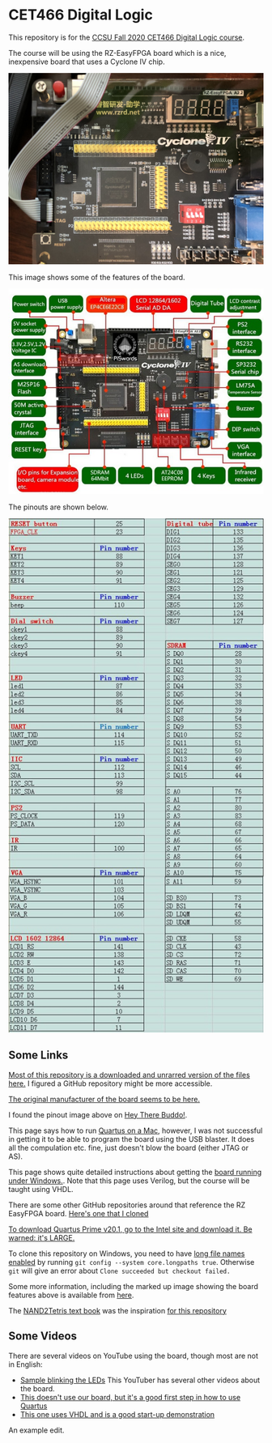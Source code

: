 # CET466 Digital Logic

This repository is for the [CCSU Fall 2020 CET466 Digital Logic course](https://ccsu.smartcatalogiq.com/en/current/Undergraduate-Graduate-Catalog/All-Courses/CET-Computer-Electronics-Technology/400/CET-466).

The course will be using the RZ-EasyFPGA board which is a nice, inexpensive board that uses a Cyclone IV chip.

![Picture of the board.](./RZ-EasyFPGA.jpg)

This image shows some of the features of the board.

![Features on the board.](./aletra_fpga_ep4ce6e22c8n.jpg)

The pinouts are shown below.

![Pinouts of the board.](./fpga_pin_map.jpg)


## Some Links

[Most of this repository is a downloaded and unrarred version of the files here.](http://fpga.redliquid.pl/) I figured a GitHub repository might be more accessible.

[The original manufacturer of the board seems to be here.](http://www.rzrd.net/product/?79_502.html)

I found the pinout image above on [Hey There Buddo!](https://www.philipzucker.com/simple-fpga-stuff/).

This page says how to run [Quartus on a Mac](https://ezcontents.org/altera-quartus-mac-osx), however, I was not successful in getting it to be able to program the board using the USB blaster. It does all the compulation etc. fine, just doesn't blow the board (either JTAG or AS).

This page shows quite detailed instructions about getting the [board running under Windows.](https://gojimmypi.blogspot.com/2018/02/first-fpga-test-drive-with-altera.html). Note that this page uses Verilog, but the course will be taught using VHDL.

There are some other GitHub repositories around that reference the RZ EasyFPGA board. [Here's one that I cloned](https://gist.github.com/kootsoop/9a52aca63f8885c351363b1a7407282b)

[To download Quartus Prime v20.1, go to the Intel site and download it. Be warned: it's LARGE.](https://fpgasoftware.intel.com/20.1/?edition=lite)

To clone this repository on Windows, you need to have [long file names enabled](https://stackoverflow.com/questions/22575662/filename-too-long-in-git-for-windows) by running `git config --system core.longpaths true`. Otherwise `git` will give an error about `Clone succeeded but checkout failed.`

Some more information, including the marked up image showing the board features above is available from [here](http://piswords.com/ep4ce6e22c8n.html).

The [NAND2Tetris text book](https://www.nand2tetris.org/) was the inspiration [for this repository](https://gitlab.com/x653/nand2tetris-fpga/)

## Some Videos

 There are several videos on YouTube using the board, though most are not in English:
 
  * [Sample blinking the LEDs](https://www.youtube.com/watch?v=sspek_3XA6A) This YouTuber has several other videos about the board.
  * [This doesn't use our board, but it's a good first step in how to use Quartus](https://www.youtube.com/watch?v=RAD9Y8JGY9s)
  * [This one uses VHDL and is a good start-up demonstration](https://www.youtube.com/watch?v=t72x_zZdDPs)


An example edit.
